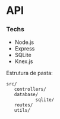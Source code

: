 # API

### Techs
- Node.js
- Express
- SQLite
- Knex.js

Estrutura de pasta:
```
src/
   controllers/
   database/
           sqlite/
   routes/
   utils/
```
